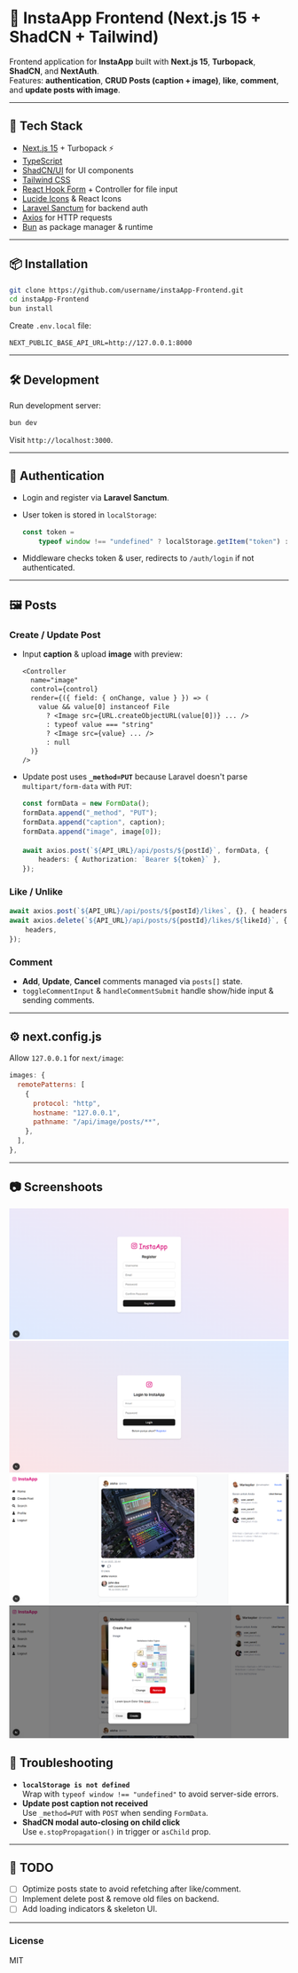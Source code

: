 # 📸 InstaApp Frontend (Next.js 15 + ShadCN + Tailwind)

Frontend application for **InstaApp** built with **Next.js 15**, **Turbopack**, **ShadCN**, and **NextAuth**.  
Features: **authentication**, **CRUD Posts (caption + image)**, **like**, **comment**, and **update posts with image**.

---

## 🚀 Tech Stack

-   [Next.js 15](https://nextjs.org/) + Turbopack ⚡
-   [TypeScript](https://www.typescriptlang.org/)
-   [ShadCN/UI](https://ui.shadcn.com/) for UI components
-   [Tailwind CSS](https://tailwindcss.com/)
-   [React Hook Form](https://react-hook-form.com/) + Controller for file input
-   [Lucide Icons](https://lucide.dev/) & React Icons
-   [Laravel Sanctum](https://laravel.com/docs/11.x/sanctum) for backend auth
-   [Axios](https://axios-http.com/) for HTTP requests
-   [Bun](https://bun.sh/) as package manager & runtime

---

## 📦 Installation

```bash
git clone https://github.com/username/instaApp-Frontend.git
cd instaApp-Frontend
bun install
```

Create `.env.local` file:

```env
NEXT_PUBLIC_BASE_API_URL=http://127.0.0.1:8000
```

---

## 🛠️ Development

Run development server:

```bash
bun dev
```

Visit `http://localhost:3000`.

---

## 🔑 Authentication

-   Login and register via **Laravel Sanctum**.
-   User token is stored in `localStorage`:

    ```ts
    const token =
    	typeof window !== "undefined" ? localStorage.getItem("token") : null;
    ```

-   Middleware checks token & user, redirects to `/auth/login` if not authenticated.

---

## 🖼️ Posts

### Create / Update Post

-   Input **caption** & upload **image** with preview:

    ```tsx
    <Controller
      name="image"
      control={control}
      render={({ field: { onChange, value } }) => (
        value && value[0] instanceof File
          ? <Image src={URL.createObjectURL(value[0])} ... />
          : typeof value === "string"
          ? <Image src={value} ... />
          : null
      )}
    />
    ```

-   Update post uses **`_method=PUT`** because Laravel doesn't parse `multipart/form-data` with `PUT`:

    ```ts
    const formData = new FormData();
    formData.append("_method", "PUT");
    formData.append("caption", caption);
    formData.append("image", image[0]);

    await axios.post(`${API_URL}/api/posts/${postId}`, formData, {
    	headers: { Authorization: `Bearer ${token}` },
    });
    ```

### Like / Unlike

```ts
await axios.post(`${API_URL}/api/posts/${postId}/likes`, {}, { headers });
await axios.delete(`${API_URL}/api/posts/${postId}/likes/${likeId}`, {
	headers,
});
```

### Comment

-   **Add**, **Update**, **Cancel** comments managed via `posts[]` state.
-   `toggleCommentInput` & `handleCommentSubmit` handle show/hide input & sending comments.

---

## ⚙️ next.config.js

Allow `127.0.0.1` for `next/image`:

```js
images: {
  remotePatterns: [
    {
      protocol: "http",
      hostname: "127.0.0.1",
      pathname: "/api/image/posts/**",
    },
  ],
},
```

---

## 📷 Screenshoots

![register](/images/1.png)
![login](/images/2.png)
![home](/images/3.png)
![home-detail](/images/4.png)

## 🐞 Troubleshooting

-   **`localStorage is not defined`**  
    Wrap with `typeof window !== "undefined"` to avoid server-side errors.
-   **Update post caption not received**  
    Use `_method=PUT` with `POST` when sending `FormData`.
-   **ShadCN modal auto-closing on child click**  
    Use `e.stopPropagation()` in trigger or `asChild` prop.

---

## 📌 TODO

-   [ ] Optimize posts state to avoid refetching after like/comment.
-   [ ] Implement delete post & remove old files on backend.
-   [ ] Add loading indicators & skeleton UI.

---

### License

MIT
